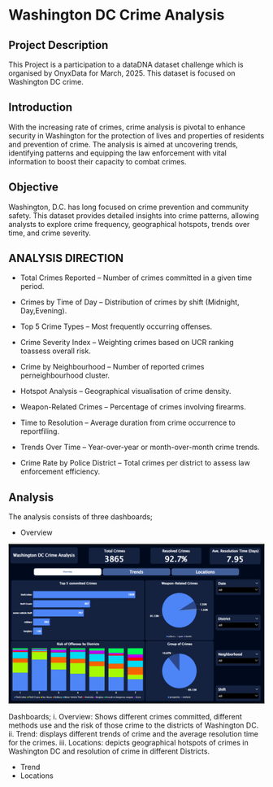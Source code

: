 # Washington DC Crime Analysis

## Project Description
This Project is a participation to a dataDNA dataset challenge which is organised by OnyxData for March, 2025. This dataset is focused on Washington DC crime.

## Introduction
With the increasing rate of crimes, crime analysis is pivotal to enhance security in Washington for the protection of lives and properties of residents and prevention of crime. The analysis is aimed at uncovering trends, identifying patterns and equipping the law enforcement with vital information to boost their capacity to combat crimes.

## Objective
Washington, D.C. has long focused on crime prevention and community safety. This dataset provides detailed insights into crime patterns, allowing analysts to explore crime frequency, geographical hotspots, trends over time, and crime severity.

## ANALYSIS DIRECTION
- Total Crimes Reported – Number of crimes committed in a given time period.

- Crimes by Time of Day – Distribution of crimes by shift (Midnight, Day,Evening).

- Top 5 Crime Types – Most frequently occurring offenses. 

- Crime Severity Index – Weighting crimes based on UCR ranking toassess overall risk.

- Crime by Neighbourhood – Number of reported crimes perneighbourhood cluster.

- Hotspot Analysis – Geographical visualisation of crime density. 

- Weapon-Related Crimes – Percentage of crimes involving firearms. 

- Time to Resolution – Average duration from crime occurrence to reportfiling.

- Trends Over Time – Year-over-year or month-over-month crime trends.

- Crime Rate by Police District – Total crimes per district to assess law enforcement efficiency.

## Analysis
The analysis consists of three dashboards;
- Overview
  
![image alt](https://github.com/Calebdgodson/Washington-DC-Crime-Analysis/blob/3d2b498302760d7227a7f044ca3040d6696d01ba/I.png?raw=true)


Dashboards;
i. Overview: Shows different crimes committed, different methods use and the risk of those crime to the districts of Washington DC.
ii. Trend: displays different trends of crime and the average resolution time for the crimes.
iii. Locations: depicts geographical hotspots of crimes in Washington DC and resolution of crime in different Districts.

- Trend
- Locations

